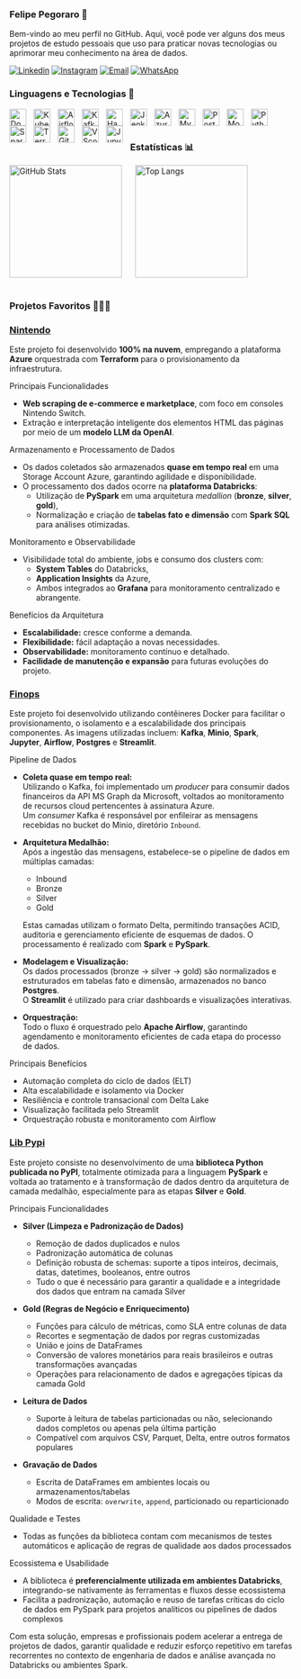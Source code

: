 ### Felipe Pegoraro 👋

Bem-vindo ao meu perfil no GitHub. Aqui, você pode ver alguns dos meus projetos de estudo pessoais que uso para praticar novas tecnologias ou aprimorar meu conhecimento na área de dados.

[![Linkedin](https://img.shields.io/badge/LinkedIn-0077B5?style=for-the-badge&logo=linkedin&logoColor=white)](https://www.linkedin.com/in/felipepegoraro/)
[![Instagram](https://img.shields.io/badge/Instagram-E4405F?style=for-the-badge&logo=instagram&logoColor=white)](https://www.instagram.com/felipegoraro/)
[![Email](https://img.shields.io/badge/Email-D14836?style=for-the-badge&logo=gmail&logoColor=white)](mailto:felipegoraro@outlook.com.br)
[![WhatsApp](https://img.shields.io/badge/WhatsApp-25D366?style=for-the-badge&logo=whatsapp&logoColor=white)](https://wa.me/5519999929317)


### Linguagens e Tecnologias 🤖

<img 
    align="left" 
    alt="Docker" 
    title="Docker"
    width="30px" 
    style="padding-right: 10px;" 
    src="https://cdn.jsdelivr.net/gh/devicons/devicon@latest/icons/docker/docker-original.svg" 
/>
<img 
    align="left" 
    alt="Kubernetes" 
    title="Kubernetes"
    width="30px" 
    style="padding-right: 10px;" 
    src="https://cdn.jsdelivr.net/gh/devicons/devicon@latest/icons/kubernetes/kubernetes-original.svg" 
/>
<img 
    align="left" 
    alt="Airflow" 
    title="Airflow"
    width="30px" 
    style="padding-right: 10px;" 
    src="https://cdn.jsdelivr.net/gh/devicons/devicon@latest/icons/apacheairflow/apacheairflow-original.svg" 
/>
<img 
    align="left" 
    alt="Kafka" 
    title="Kafka"
    width="30px" 
    style="padding-right: 10px;" 
    src="https://cdn.jsdelivr.net/gh/devicons/devicon@latest/icons/apachekafka/apachekafka-original.svg" 
/>
<img 
    align="left" 
    alt="Hadoop" 
    title="Hadoop"
    width="30px" 
    style="padding-right: 10px;" 
    src="https://cdn.jsdelivr.net/gh/devicons/devicon@latest/icons/hadoop/hadoop-original.svg" 
/>
<img 
    align="left" 
    alt="Jenkins" 
    title="Jenkins"
    width="30px" 
    style="padding-right: 10px;" 
    src="https://cdn.jsdelivr.net/gh/devicons/devicon@latest/icons/jenkins/jenkins-original.svg" 
/>
<img 
    align="left" 
    alt="Azure" 
    title="Azure"
    width="30px" 
    style="padding-right: 10px;" 
    src="https://cdn.jsdelivr.net/gh/devicons/devicon@latest/icons/azure/azure-original.svg" 
/>
<img 
    align="left" 
    alt="MySQL" 
    title="MySQL"
    width="30px" 
    style="padding-right: 10px;" 
    src="https://cdn.jsdelivr.net/gh/devicons/devicon@latest/icons/mysql/mysql-original.svg" 
/>
<img 
    align="left" 
    alt="Postgresql" 
    title="Postgresql"
    width="30px" 
    style="padding-right: 10px;" 
    src="https://cdn.jsdelivr.net/gh/devicons/devicon@latest/icons/postgresql/postgresql-original.svg" 
/>
<img 
    align="left" 
    alt="MongoDB" 
    title="MongoDB"
    width="30px" 
    style="padding-right: 10px;" 
    src="https://cdn.jsdelivr.net/gh/devicons/devicon@latest/icons/mongodb/mongodb-original.svg" 
/>
<img 
    align="left" 
    alt="Python" 
    title="Python"
    width="30px" 
    style="padding-right: 10px;" 
    src="https://cdn.jsdelivr.net/gh/devicons/devicon@latest/icons/python/python-original.svg" 
/>
<img 
    align="left" 
    alt="Spark" 
    title="Spark"
    width="30px" 
    style="padding-right: 10px;" 
    src="https://cdn.jsdelivr.net/gh/devicons/devicon@latest/icons/apachespark/apachespark-original.svg" 
/>
<img 
    align="left" 
    alt="Terraform" 
    title="Terraform"
    width="30px" 
    style="padding-right: 10px;" 
    src="https://cdn.jsdelivr.net/gh/devicons/devicon@latest/icons/terraform/terraform-original.svg" 
/>
<img 
    align="left" 
    alt="Git" 
    title="Git"
    width="30px" 
    style="padding-right: 10px;" 
    src="https://cdn.jsdelivr.net/gh/devicons/devicon@latest/icons/git/git-original.svg" 
/>
<img 
    align="left" 
    alt="VScode" 
    title="VScode"
    width="30px" 
    style="padding-right: 10px;" 
    src="https://cdn.jsdelivr.net/gh/devicons/devicon@latest/icons/vscode/vscode-original.svg" 
/>
<img 
    align="left" 
    alt="Jupyter" 
    title="Jupyter"
    width="30px" 
    style="padding-right: 10px;" 
    src="https://cdn.jsdelivr.net/gh/devicons/devicon@latest/icons/jupyter/jupyter-original.svg" 
/>

</div>
<br>
<br/>

### Estatísticas 📊

<div style="display: flex;">
  <div style="margin-right: 24px;">
    <img 
      alt="GitHub Stats" 
      height="200" 
      src="https://github-readme-stats.vercel.app/api?username=felipegoraroficial&show_icons=true&theme=tokyonight&include_all_commits=true&locale=pt-br" 
    />
  </div>
  <div>
    <img 
      alt="Top Langs" 
      height="200" 
      src="https://github-readme-stats.vercel.app/api/top-langs/?username=felipegoraroficial&theme=tokyonight&layout=compact&custom_title=Tecnologias&langs_count=9" 
    />
  </div>
</div>

<br>

### Projetos Favoritos 👩🏻‍💻   

### [Nintendo](https://github.com/felipegoraroficial/projeto_nintendo)<br/>

Este projeto foi desenvolvido **100% na nuvem**, empregando a plataforma **Azure** orquestrada com **Terraform** para o provisionamento da infraestrutura.

Principais Funcionalidades

- **Web scraping de e-commerce e marketplace**, com foco em consoles Nintendo Switch.
- Extração e interpretação inteligente dos elementos HTML das páginas por meio de um **modelo LLM da OpenAI**.

Armazenamento e Processamento de Dados

- Os dados coletados são armazenados **quase em tempo real** em uma Storage Account Azure, garantindo agilidade e disponibilidade.
- O processamento dos dados ocorre na **plataforma Databricks**:
  - Utilização de **PySpark** em uma arquitetura *medallion* (**bronze**, **silver**, **gold**),
  - Normalização e criação de **tabelas fato e dimensão** com **Spark SQL** para análises otimizadas.

Monitoramento e Observabilidade

- Visibilidade total do ambiente, jobs e consumo dos clusters com:
  - **System Tables** do Databricks,
  - **Application Insights** da Azure,
  - Ambos integrados ao **Grafana** para monitoramento centralizado e abrangente.

Benefícios da Arquitetura

- **Escalabilidade:** cresce conforme a demanda.
- **Flexibilidade:** fácil adaptação a novas necessidades.
- **Observabilidade:** monitoramento contínuo e detalhado.
- **Facilidade de manutenção e expansão** para futuras evoluções do projeto.

### [Finops](https://github.com/felipegoraroficial/projeto_azure_cost)<br/>

Este projeto foi desenvolvido utilizando contêineres Docker para facilitar o provisionamento, o isolamento e a escalabilidade dos principais componentes. As imagens utilizadas incluem: **Kafka**, **Minio**, **Spark**, **Jupyter**, **Airflow**, **Postgres** e **Streamlit**.

Pipeline de Dados

- **Coleta quase em tempo real:**  
  Utilizando o Kafka, foi implementado um *producer* para consumir dados financeiros da API MS Graph da Microsoft, voltados ao monitoramento de recursos cloud pertencentes à assinatura Azure.  
  Um *consumer* Kafka é responsável por enfileirar as mensagens recebidas no bucket do Minio, diretório `Inbound`.

- **Arquitetura Medalhão:**  
  Após a ingestão das mensagens, estabelece-se o pipeline de dados em múltiplas camadas:
    - Inbound
    - Bronze
    - Silver
    - Gold  
  
  Estas camadas utilizam o formato Delta, permitindo transações ACID, auditoria e gerenciamento eficiente de esquemas de dados. O processamento é realizado com **Spark** e **PySpark**.

- **Modelagem e Visualização:**  
  Os dados processados (bronze → silver → gold) são normalizados e estruturados em tabelas fato e dimensão, armazenados no banco **Postgres**.  
  O **Streamlit** é utilizado para criar dashboards e visualizações interativas.

- **Orquestração:**  
  Todo o fluxo é orquestrado pelo **Apache Airflow**, garantindo agendamento e monitoramento eficientes de cada etapa do processo de dados.

Principais Benefícios

- Automação completa do ciclo de dados (ELT)
- Alta escalabilidade e isolamento via Docker
- Resiliência e controle transacional com Delta Lake
- Visualização facilitada pelo Streamlit
- Orquestração robusta e monitoramento com Airflow

### [Lib Pypi](https://github.com/felipegoraroficial/my_libs_py)<br/>

Este projeto consiste no desenvolvimento de uma **biblioteca Python publicada no PyPI**, totalmente otimizada para a linguagem **PySpark** e voltada ao tratamento e à transformação de dados dentro da arquitetura de camada medalhão, especialmente para as etapas **Silver** e **Gold**.

Principais Funcionalidades

- **Silver (Limpeza e Padronização de Dados)**
  - Remoção de dados duplicados e nulos
  - Padronização automática de colunas
  - Definição robusta de schemas: suporte a tipos inteiros, decimais, datas, datetimes, booleanos, entre outros
  - Tudo o que é necessário para garantir a qualidade e a integridade dos dados que entram na camada Silver

- **Gold (Regras de Negócio e Enriquecimento)**
  - Funções para cálculo de métricas, como SLA entre colunas de data
  - Recortes e segmentação de dados por regras customizadas
  - União e joins de DataFrames
  - Conversão de valores monetários para reais brasileiros e outras transformações avançadas
  - Operações para relacionamento de dados e agregações típicas da camada Gold

- **Leitura de Dados**
  - Suporte à leitura de tabelas particionadas ou não, selecionando dados completos ou apenas pela última partição
  - Compatível com arquivos CSV, Parquet, Delta, entre outros formatos populares

- **Gravação de Dados**
  - Escrita de DataFrames em ambientes locais ou armazenamentos/tabelas
  - Modos de escrita: `overwrite`, `append`, particionado ou reparticionado

Qualidade e Testes

- Todas as funções da biblioteca contam com mecanismos de testes automáticos e aplicação de regras de qualidade aos dados processados

Ecossistema e Usabilidade

- A biblioteca é **preferencialmente utilizada em ambientes Databricks**, integrando-se nativamente às ferramentas e fluxos desse ecossistema
- Facilita a padronização, automação e reuso de tarefas críticas do ciclo de dados em PySpark para projetos analíticos ou pipelines de dados complexos

Com esta solução, empresas e profissionais podem acelerar a entrega de projetos de dados, garantir qualidade e reduzir esforço repetitivo em tarefas recorrentes no contexto de engenharia de dados e análise avançada no Databricks ou ambientes Spark.
